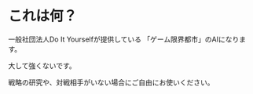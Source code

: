 # これは何？

一般社団法人Do It Yourselfが提供している
「ゲーム限界都市」のAIになります。

大して強くないです。

戦略の研究や、対戦相手がいない場合にご自由にお使いください。
